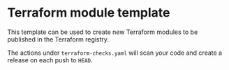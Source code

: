 # Terraform module template

This template can be used to create new Terraform modules to be published in the Terraform registry.

The actions under `terraform-checks.yaml` will scan your code and create a release on each push to `HEAD`.
